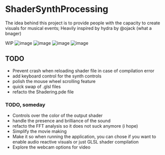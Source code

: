 # ShaderSynthProcessing

The idea behind this project is to provide people with the capacity to create visuals for musical events;
Heavily inspired by hydra by @ojack (what a bnager)


WIP
![image](https://github.com/tob-0/ShaderSynthProcessing/assets/46324307/2f445dbd-c793-4f5c-b7dc-42502f911231)
![image](https://github.com/tob-0/ShaderSynthProcessing/assets/46324307/8b1f2628-3b6f-4f0b-87e0-4126daefd4a4)
![image](https://github.com/tob-0/ShaderSynthProcessing/assets/46324307/d7250b49-f196-4030-b6fe-ed0338021302)
![image](https://github.com/tob-0/ShaderSynthProcessing/assets/46324307/3fd80084-9d3d-4300-a6d2-c07eb0ea48d6)


## TODO

- Prevent crash when reloading shader file in case of compilation error
- add keyboard control for the synth controls
- polish the mouse wheel scrolling feature
- quick swap of .glsl files
- refacto the Shadering.pde file

### TODO, someday

- Controls over the color of the output shader
- handle the presence and brilliance of the sound
- refacto the FFT analysis so it does not suck anymore (i hope)
- Simplify the movie making
- Make it so when running the application, you can chose if you want to enable audio reactive visuals or just GLSL shader compilation
- Explore the webcam options for video
